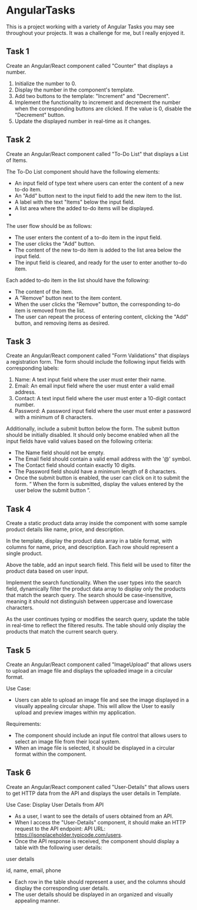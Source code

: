 # AngularTasks

This is a project working with a variety of Angular Tasks you may see throughout your projects.  It was a challenge for me, but I really enjoyed it. 

## Task 1

Create an Angular/React component called "Counter" that displays a number.

1. Initialize the number to 0.
2. Display the number in the component's template.
3. Add two buttons to the template: "Increment" and "Decrement".
4. Implement the functionality to increment and decrement the number when the corresponding buttons are clicked. If the value is 0, disable the "Decrement" button.
5. Update the displayed number in real-time as it changes.

## Task 2

Create an Angular/React component called "To-Do List" that displays a List of Items.

The To-Do List component should have the following elements:

* An input field of type text where users can enter the content of a new to-do item.
* An "Add" button next to the input field to add the new item to the list.
* A label with the text "Items" below the input field.
* A list area where the added to-do items will be displayed.
* 
The user flow should be as follows:

* The user enters the content of a to-do item in the input field.
* The user clicks the "Add" button.
* The content of the new to-do item is added to the list area below the input field.
* The input field is cleared, and ready for the user to enter another to-do item.
  
Each added to-do item in the list should have the following:

* The content of the item.
* A "Remove" button next to the item content.
* When the user clicks the "Remove" button, the corresponding to-do item is removed from the list.
* The user can repeat the process of entering content, clicking the "Add" button, and removing items as desired.

## Task 3

Create an Angular/React component called "Form Validations" that displays a registration form. The form should include the following input fields with corresponding labels:

1. Name: A text input field where the user must enter their name.
2. Email: An email input field where the user must enter a valid email address.
3. Contact: A text input field where the user must enter a 10-digit contact number.
4. Password: A password input field where the user must enter a password with a minimum of 8 characters.

Additionally, include a submit button below the form. The submit button should be initially disabled. It should only become enabled when all the input fields have valid values based on the following criteria:

* The Name field should not be empty.
* The Email field should contain a valid email address with the '@' symbol.
* The Contact field should contain exactly 10 digits.
* The Password field should have a minimum length of 8 characters.
* Once the submit button is enabled, the user can click on it to submit the form. “ When the form is submitted, display the values entered by the user below the submit button ”.

## Task 4

Create a static product data array inside the component with some sample product details like name, price, and description.

In the template, display the product data array in a table format, with columns for name, price, and description. Each row should represent a single product.

Above the table, add an input search field. This field will be used to filter the product data based on user input.

Implement the search functionality. When the user types into the search field, dynamically filter the product data array to display only the products that match the search query. The search should be case-insensitive, meaning it should not distinguish between uppercase and lowercase characters.

As the user continues typing or modifies the search query, update the table in real-time to reflect the filtered results. The table should only display the products that match the current search query.

## Task 5

Create an Angular/React component called "ImageUpload" that allows users to upload an image file and displays the uploaded image in a circular format. 

Use Case:

* Users can able to upload an image file and see the image displayed in a visually appealing circular shape. This will allow the User to easily upload and preview images within my application.

Requirements:

* The component should include an input file control that allows users to select an image file from their local system.
* When an image file is selected, it should be displayed in a circular format within the component.

## Task 6
Create an Angular/React component called "User-Details" that allows users to get HTTP data from the  API and displays the user details in Template.

Use Case: Display User Details from API

* As a user, I want to see the details of users obtained from an API.
* When I access the "User-Details" component, it should make an HTTP request to the API endpoint: API URL: https://jsonplaceholder.typicode.com/users.
* Once the API response is received, the component should display a table with the following user details:

user details 

id, 
name, 
email, 
phone
 
* Each row in the table should represent a user, and the columns should display the corresponding user details.
* The user details should be displayed in an organized and visually appealing manner.


